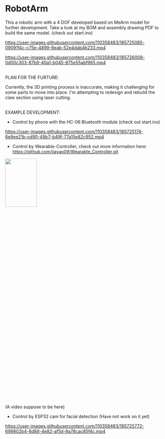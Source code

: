 # RobotArm
This a robotic arm with a 4 DOF developed based on MeArm model for further development. Take a look at my BOM and assembly drawing PDF to build the same model.
(check out start.ino)

https://user-images.githubusercontent.com/110358483/185725085-09091f4c-c75e-4899-8eab-52e4dab4b233.mp4


https://user-images.githubusercontent.com/110358483/185726008-0d00c303-87b9-40a1-b045-875e55abf965.mp4

</br> PLAN FOR THE FURTURE:

Currently, the 3D printing process is inaccurate, making it challenging for some parts to move into place. I'm attempting to redesign and rebuild the claw section using laser cutting. 


</br> EXAMPLE DEVELOPMENT:

- Control by phone with the HC-06 Bluetooth module (check out start.ino)

https://user-images.githubusercontent.com/110358483/185725174-6e9ee21b-cd90-49b7-b49f-77a15e82c952.mp4


- Control by Wearable-Controller, check out more information here: https://github.com/jiayao09/Wearable_Controller.git
<img src="https://user-images.githubusercontent.com/110358483/185727059-d2c78070-4f85-48c9-85f0-b0151b72b232.png" width=45% height=20%>

(A video suppose to be here)


- Control by ESP32 cam for facial detection (Have not work on it yet)

https://user-images.githubusercontent.com/110358483/185725772-699802b4-8d88-4e82-af5d-9a78cac85f4c.mp4

